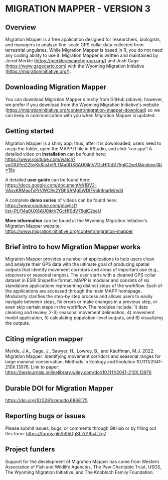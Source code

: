 # MIGRATION MAPPER - VERSION 3

## Overview
Migration Mapper is a free application designed for researchers, biologists, and managers to analyze fine-scale GPS collar data collected from terrestrial ungulates. While Migration Mapper is based in R, you do not need any coding ability to use it. Migration Mapper is written and maintained by Jerod Merkle (https://merkleresearchgroup.org/) and Josh Gage (https://www.gagecarto.com) with the Wyoming Migration Initiative (https://migrationinitiative.org/).  

## Downloading Migration Mapper
You can download Migration Mapper directly from GitHub (above); however, we prefer if you download from the Wyoming Migration Initiative's website (https://migrationinitiative.org/content/migration-mapper-download) so we can keep in communication with you when Migration Mapper is updated. 

## Getting started
Migration Mapper is a shiny app; thus, after it is downloaded, users need to unzip the folder, open the MAPP.R file in RStudio, and click 'run app'! A detailed video on **installation** can be found here: https://www.youtube.com/watch?v=GIUPm225yKk&list=PLf14a0UX8AU0jktV7GcHf0dV75glC2xeU&index=1&t=18s

A detailed **user guide** can be found here: https://docs.google.com/document/d/1BV2-VAsxKRMaoTxPrVWC9v2YBhSAMg5WDl7Vok9narM/edit

A complete **demo series** of videos can be found here: https://www.youtube.com/playlist?list=PLf14a0UX8AU0jktV7GcHf0dV75glC2xeU

**More information** can be found at the Wyoming Migration Initiative's Migration Mapper website: https://www.migrationinitiative.org/content/migration-mapper

## Brief intro to how Migration Mapper works
Migration Mapper provides a number of applications to help users clean and analyze their GPS data with the ultimate goal of producing spatial outputs that identify movement corridors and areas of important use (e.g., stopovers or seasonal ranges). The user starts with a cleaned GPS collar dataset in ESRI Shapefile format. MAPP is modular and consists of six standalone applications representing distinct steps of the workflow. Each of the applications are accessed through the main MAPP homepage. Modularity clarifies the step-by step process and allows users to easily navigate between steps, fix errors or make changes in a previous step, or even skip certain steps in the workflow. The modules include: 1) data cleaning and review, 2-3) seasonal movement delineation, 4) movement model application, 5) calculating population-level outputs, and 6) visualizing the outputs.

## Citing migration mapper
Merkle, J.A., Gage, J., Sawyer, H., Lowrey, B., and Kauffman, M.J. 2022. Migration Mapper: Identifying movement corridors and seasonal ranges for large mammal conservation. Methods in Ecology and Evolution 10.1111/2041-210X.13976. Link to paper: https://besjournals.onlinelibrary.wiley.com/doi/10.1111/2041-210X.13976

## Durable DOI for Migration Mapper
https://doi.org/10.5281/zenodo.6868175

## Reporting bugs or issues
Please submit issues, bugs, or comments through GitHub or by filling out this form: https://forms.gle/hS5DgSLZd19uJLTg7

## Project funders
Support for the development of Migration Mapper has come from Western Association of Fish and Wildlife Agencies, The Pew Charitable Trust, USGS, The Wyoming Migration Initiative, and The Knobloch Family Foundation. 

